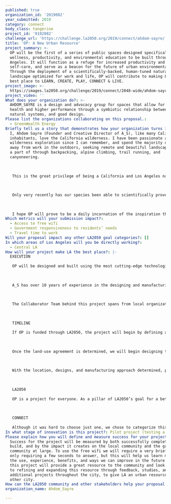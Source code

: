 ```yaml
---
published: true
organization_id: '2019082'
year_submitted: 2019
category: connect
body_class: tangerine
project_id: '9102082'
challenge_url: 'https://challenge.la2050.org/2019/connect/ahdom-sayre/'
title: 'OP: A New Urban Resource'
project_summary: >-
  OP will be the first of a series of public spaces designed specifically for
  wellness, productivity, and environmental education to be built throughout Los
  Angeles. It will function as a refuge for increased productivity and
  self-care, and serve as a beacon for the future of urban environmental design.
  Through the deployment of a scientifically-backed, human-tuned natural
  landscape optimized for work and life, OP will contribute to making LA the
  best place to LEARN, CREATE, PLAY, CONNECT & LIVE.
project_image: >-
  https://images.la2050.org/challenge/2019/connect/2048-wide/ahdom-sayre.jpg
project_video: ''
What does your organization do?: >-
  AHDOM_SAYRE is a design and advocacy group for spaces that allow for true
  health and higher performance through a symbiotic relationship between humans,
  natural systems, and good design.
Please list the organizations collaborating on this proposal.:
  - GreenWealth Energy
Briefly tell us a story that demonstrates how your organization turns inspiration into impact.: >-
  I, Ahdom Sayre (Founder and Creative Director of A_S), like many California
  inhabitants, love the California wilderness. I have been passionate about
  wilderness exploration since I can remember, and spend the majority of my time
  away from work in the outdoors, seeking remote and beautiful landscapes to be
  a part of through backpacking, alpine climbing, trail running, and
  canyoneering.
   
   
   
   This is the great privilege of being a California and Los Angeles native, but though we have some of the most awe-inspiring nature in the world only a short drive away, the majority of us, including myself, spend nearly all of our time completely removed from it.
   
   
   
   Only very recently has our species been able to scientifically prove just how important the best of these awe-inspiring experiences are to our well-being and to our capacity to do our best work, and it couldn't have come at a better time. Now it is also our privilege to bring the great gifts of our rich natural environment and mediterranean climate more closely into our daily lives, to benefit from a new lifestyle of improved health and wellness that only LA could foster, and to give back to place that has given us so much.
   
   
   
   I hope OP will prove to be a daily incarnation of the inspiration that can be had in the great landscapes of the CA wilderness, allowing us to live our best lives and do our best work, and reminding us why we need to care for the great gifts that our planet has given us.
Which metrics will your submission impact?:
  - Access to free wifi
  - Government responsiveness to residents’ needs
  - Travel time to work
Will your proposal impact any other LA2050 goal categories?: []
In which areas of Los Angeles will you be directly working?:
  - Central LA
How will your project make LA the best place?: |-
  EXECUTION
   
   OP will be designed and built using the most cutting-edge technologies and methodologies available for the highest benefit to human and environmental health. Los Angeles is a booming hub for clean-tech innovation and by leveraging the large community of inventors and experts in the area, OP will showcase the best LA and the world has to offer.
   
   
   
   A_S has over 10 years of experience in the designing and manufacturing of high-end, custom architectural spaces, and will be utilizing this experience and in-house manufacturing capabilities to ensure the highest quality product is achieved. But we are not alone.
   
   
   
   The Collaborator Team behind this project spans from local organizations and community development groups, to environmental technology businesses and pioneering carbon-negative manufacturing houses.
   
   
   
   TIMELINE
   
   If OP is funded through LA2050, the project will begin by defining a land-use agreement. This will be in collaboration with our community partners, Linear City and the ADLT Neighborhood Council, to find the best fit for the project and will prioritize the best experience for local pedestrian traffic as well centrality, to provide easy access for as many people as possible. (2-6 weeks)
   
   
   
   Once the land-use agreement is determined, we will begin designing the park per the location, based on our High Performance Design strategy which OP is based on, and with intimate communication between our various technology and manufacturing consultants to ensure this is a project that best showcases the full capacity of each group functioning as one team. (8-12 weeks)
   
   
   
   With the location, designs, and manufacturing approach determined, permitting, manufacturing, and construction will begin. This process will take us through to the end of the timeline, with an estimated duration of 5-7 months.
   
   
   
   LA2050
   
   OP is a project for everyone. As a pillar of LA2050’s goal for a better city for everyone and everything, it will provide an open, multi-use space to learn, create, play, connect and live for anyone who visits, all while fostering the highest performance and health for both us and our environment.
   
   
   
   CONNECT
   
   Although it was hard to choose just one, we chose to categorize this project under CONNECT because of the great potential that ‘space’ has to connect. OP will serve to connect us to each other, and back to our environment, by providing services like free Wifi, a variety of seating, meeting, and working places, incredible natural surroundings, and informational displays highlighting contemporary ideas behind how environments effect our health, happiness and performance. OP will also be a place for community events, connecting us for better civic engagement, and for sharing ideas. Or it can serve to simply connect us back to ourselves, with a beautiful atmosphere for easy access to a place for self-reflection or mental ‘time away’.
In what stage of innovation is this project?: Pilot project (testing a new idea on a small scale to prove feasibility)
Please explain how you will define and measure success for your project.: >-
  Success for the project will be measured by both successfully completing the
  build, and by the impact it creates on the local community and the green
  community at large. To use the free wifi we will require a very brief survey
  only requiring a few seconds to answer, but this will help us learn more about
  the use, experience, benefits, and ways we can improve in the future. We hope
  this project will provide a great resource to the community and look forward
  to refining and expanding this resource through feedback, studies, and
  additional projects throughout the city, to give LA an urban resource like no
  other city.
How can the LA2050 community and other stakeholders help your proposal succeed?: []
organization_name: Ahdom_Sayre

---
```

